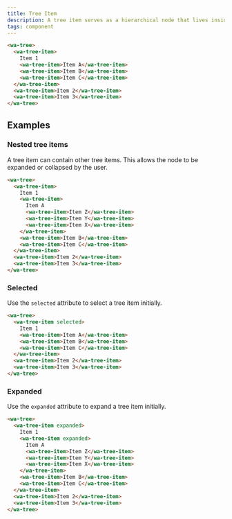 ```yaml
---
title: Tree Item
description: A tree item serves as a hierarchical node that lives inside a tree.
tags: component
---
```


```html {.example}
<wa-tree>
  <wa-tree-item>
    Item 1
    <wa-tree-item>Item A</wa-tree-item>
    <wa-tree-item>Item B</wa-tree-item>
    <wa-tree-item>Item C</wa-tree-item>
  </wa-tree-item>
  <wa-tree-item>Item 2</wa-tree-item>
  <wa-tree-item>Item 3</wa-tree-item>
</wa-tree>
```

## Examples

### Nested tree items

A tree item can contain other tree items. This allows the node to be expanded or collapsed by the user.

```html {.example}
<wa-tree>
  <wa-tree-item>
    Item 1
    <wa-tree-item>
      Item A
      <wa-tree-item>Item Z</wa-tree-item>
      <wa-tree-item>Item Y</wa-tree-item>
      <wa-tree-item>Item X</wa-tree-item>
    </wa-tree-item>
    <wa-tree-item>Item B</wa-tree-item>
    <wa-tree-item>Item C</wa-tree-item>
  </wa-tree-item>
  <wa-tree-item>Item 2</wa-tree-item>
  <wa-tree-item>Item 3</wa-tree-item>
</wa-tree>
```

### Selected

Use the `selected` attribute to select a tree item initially.

```html {.example}
<wa-tree>
  <wa-tree-item selected>
    Item 1
    <wa-tree-item>Item A</wa-tree-item>
    <wa-tree-item>Item B</wa-tree-item>
    <wa-tree-item>Item C</wa-tree-item>
  </wa-tree-item>
  <wa-tree-item>Item 2</wa-tree-item>
  <wa-tree-item>Item 3</wa-tree-item>
</wa-tree>
```

### Expanded

Use the `expanded` attribute to expand a tree item initially.

```html {.example}
<wa-tree>
  <wa-tree-item expanded>
    Item 1
    <wa-tree-item expanded>
      Item A
      <wa-tree-item>Item Z</wa-tree-item>
      <wa-tree-item>Item Y</wa-tree-item>
      <wa-tree-item>Item X</wa-tree-item>
    </wa-tree-item>
    <wa-tree-item>Item B</wa-tree-item>
    <wa-tree-item>Item C</wa-tree-item>
  </wa-tree-item>
  <wa-tree-item>Item 2</wa-tree-item>
  <wa-tree-item>Item 3</wa-tree-item>
</wa-tree>
```
